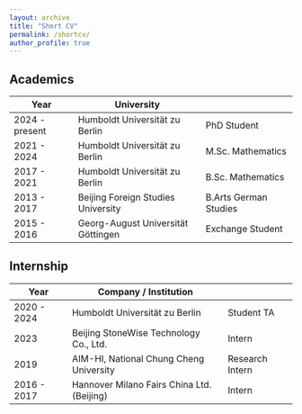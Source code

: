 ```yaml
---
layout: archive
title: "Short CV"
permalink: /shortcv/
author_profile: true
---
```


## Academics

| Year            | University                              |                         |
| --------------- | --------------------------------------- | ----------------------- |
| 2024 - present  | Humboldt Universität zu Berlin          | PhD Student             |
| 2021 - 2024     | Humboldt Universität zu Berlin          | M.Sc. Mathematics       |
| 2017 - 2021     | Humboldt Universität zu Berlin          | B.Sc. Mathematics       |
| 2013 - 2017     | Beijing Foreign Studies University      | B.Arts German Studies   |
| 2015 - 2016     | Georg-August Universität Göttingen      | Exchange Student        |


## Internship

| Year            | Company / Institution                          |                       |
| --------------- | --------------------------------------------   | --------------------- |
| 2020 - 2024     | Humboldt Universität zu Berlin                 | Student TA            |
| 2023            | Beijing StoneWise Technology Co., Ltd.         | Intern                |
| 2019            | AIM-HI, National Chung Cheng University        | Research Intern       |
| 2016 - 2017     | Hannover Milano Fairs China Ltd. (Beijing)     | Intern                |
